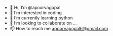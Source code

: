- 👋 Hi, I’m @apoorvagopal
- 👀 I’m interested in coding
- 🌱 I’m currently learning python
- 💞️ I’m looking to collaborate on ...
- 📫 How to reach me apoorvagopal6@gmail.com

<!---
apoorvagopal/apoorvagopal is a ✨ special ✨ repository because its `README.md` (this file) appears on your GitHub profile.
You can click the Preview link to take a look at your changes.
--->
